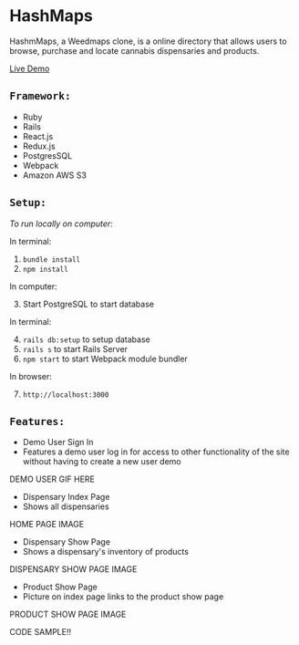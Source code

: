 # HashMaps

HashmMaps, a Weedmaps clone, is a online directory that allows users to browse, purchase and locate cannabis dispensaries and products.

[Live Demo](https://hash-maps.herokuapp.com/#/)

## `Framework:`
* Ruby
* Rails
* React.js
* Redux.js
* PostgresSQL
* Webpack
* Amazon AWS S3

## `Setup:`
*To run locally on computer:*

In terminal:

1. `bundle install`
2. `npm install`

In computer:

3. Start PostgreSQL to start database

In terminal: 

4. `rails db:setup` to setup database 
5. `rails s` to start Rails Server 
6. `npm start` to start Webpack module bundler

In browser: 

7. `http://localhost:3000`

## `Features:`
* Demo User Sign In
 * Features a demo user log in for access to other functionality of the site without having to create a new user
demo

DEMO USER GIF HERE

* Dispensary Index Page
 * Shows all dispensaries

HOME PAGE IMAGE

* Dispensary Show Page
 * Shows a dispensary's inventory of products

DISPENSARY SHOW PAGE IMAGE

* Product Show Page
 * Picture on index page links to the product show page

PRODUCT SHOW PAGE IMAGE

CODE SAMPLE!!
